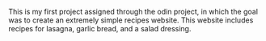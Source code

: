 This is my first project assigned through the odin project, in which the goal was to create an extremely simple recipes website. This website includes recipes for lasagna, garlic bread, and a salad dressing.
